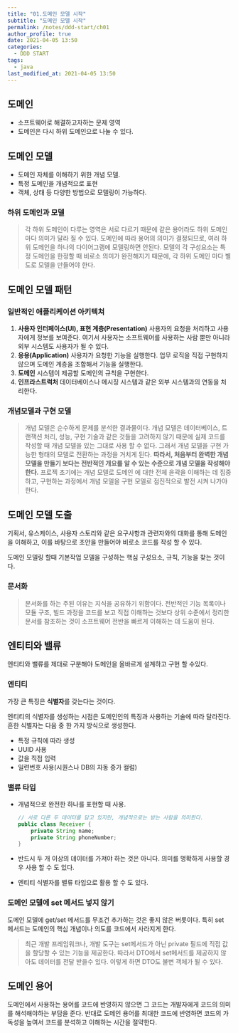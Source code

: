 ```yaml
---
title: "01.도메인 모델 시작"
subtitle: "도메인 모델 시작"
permalink: /notes/ddd-start/ch01
author_profile: true
date: 2021-04-05 13:50
categories:
  - DDD START
tags:
  - java
last_modified_at: 2021-04-05 13:50
---
```


## 도메인

- 소프트웨어로 해결하고자하는 문제 영역
- 도메인은 다시 하위 도메인으로 나눌 수 있다.

## 도메인 모델

- 도메인 자체를 이해하기 위한 개념 모델.
- 특정 도메인을 개념적으로 표현
- 객체, 상태 등 다양한 방법으로 모델링이 가능하다.

### 하위 도메인과 모델

> 각 하위 도메인이 다루는 영역은 서로 다르기 때문에 같은 용어라도 하위 도메인 마다 의미가 달라 질 수 있다. 도메인에 따라 용어의 의미가 결정되므로, 여러 하위 도메인을 하나의 다이어그램에 모델링하면 안된다. 모델의 각 구성요소는 특정 도메인을 한정할 때 비로소 의미가 완전해지기 때문에, 각 하위 도메인 마다 별도로 모델을 만들어야 한다.

## 도메인 모델 패턴

### 일반적인 애플리케이션 아키텍쳐

1. **사용자 인터페이스(UI), 표현 계층(Presentation)**
사용자의 요청을 처리하고 사용자에게 정보를 보여준다. 여기서 사용자는 소프트웨어를 사용하는 사람 뿐만 아니라 외부 시스템도 사용자가 될 수 있다.
2. **응용(Application)**
사용자가 요청한 기능을 실행한다. 업무 로직을 직접 구현하지 않으며 도메인 계층을 조합해서 기능을 실행한다.
3. **도메인**
시스템이 제공할 도메인의 규칙을 구현한다.
4. **인프라스트럭처**
데이터베이스나 메시징 시스템과 같은 외부 시스템과의 연동을 처리한다.

### 개념모델과 구현 모델

> 개념 모델은 순수하게 문제를 분석한 결과물이다. 개념 모델은 데이터베이스, 트랜잭션 처리, 성능, 구현 기술과 같은 것들을 고려하지 않기 때문에 실제 코드를 작성할 때 개념 모델을 있는 그대로 사용 할 수 없다. 그래서 개념 모델을 구현 가능한 형태의 모델로 전환하는 과정을 거치게 된다.
**따라서, 처음부터 완벽한 개념 모델을 만들기 보다는 전반적인 개요를 알 수 있는 수준으로 개념 모델을 작성해야 한다.** 프로젝 초기에는 개념 모델로 도메인 에 대한 전체 윤곽을 이해하는 데 집중하고, 구현하는 과정에서 개념 모델을 구현 모델로 점진적으로 발전 시켜 나가야한다.

## 도메인 모델 도출

기획서, 유스케이스, 사용자 스토리와 같은 요구사항과 관련자와의 대화를 통해 도메인을 이해하고, 이를 바탕으로 초안을 만들어야 비로소 코드를 작성 할 수 있다.

도메인 모델링 할때 기본작업 모델을 구성하는 핵심 구성요소, 규칙, 기능을 찾는 것이다. 

### 문서화

> 문서화를 하는 주된 이유는 지식을 공유하기 위함이다. 전반적인 기능 목록이나 모듈 구조, 빌드 과정을 코드를 보고 직접 이해하는 것보다 상위 수준에서 정리한 문서를 참조하는 것이 소프트웨어 전반을 빠르게 이해하는 데 도움이 된다.

## 엔티티와 밸류

엔티티와 밸류를 제대로 구분해야 도메인을 올바르게 설계하고 구현 할 수있다.

### 엔티티

가장 큰 특징은 **식별자**를 갖는다는 것이다.

엔티티의 식별자를 생성하는 시점은 도메인인의 특징과 사용하는 기술에 따라 달라진다. 흔한 식별자는 다음 중 한 가지 방식으로 생성한다.

- 특정 규칙에 따라 생성
- UUID 사용
- 값을 직접 입력
- 일련번호 사용(시퀀스나 DB의 자동 증가 컬럼)

### 밸류 타입

- 개념적으로 완전한 하나를 표현할 때 사용.

    ```java
    // 서로 다른 두 데이터를 담고 있지만, 개념적으로는 받는 사람을 의미한다.
    public class Receiver {
    	private String name;
    	private String phoneNumber;
    }
    ```

- 반드시 두 개 이상의 데이터를 가져야 하는 것은 아니다. 의미를 명확하게 사용할 경우 사용 할 수 도 있다.
- 엔티티 식별자를 밸류 타입으로 활용 할 수 도 있다.

### 도메인 모델에 set 메서드 넣지 않기

도메인 모델에 get/set 메서드를 무조건 추가하는 것은 좋지 않은 버릇이다. 
특히 set 메서드는 도메인의 핵심 개념이나 의도를 코드에서 사라지게 한다.

> 최근 개발 프레임워크나, 개발 도구는 set메서드가 아닌 private 필드에 직접 값을 할당할 수 있는 기능을 제공한다. 따라서 DTO에서 set메서드를 제공하지 않아도 데이터를 전달 받을수 있다. 이렇게 하면 DTO도 불변 객체가 될 수 있다.

## 도메인 용어

도메인에서 사용하는 용어를 코드에 반영하지 않으면 그 코드는 개발자에게 코드의 의미를 해석해야하는 부담을 준다. 반대로 도메인 용어를 최대한 코드에 반영하면 코드의 가독성을 높여서 코드를 분석하고 이해하는 시간을 절약한다.